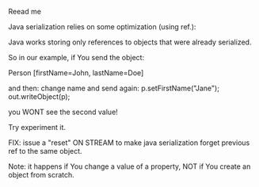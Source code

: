 Reead me

Java serialization relies on some optimization (using ref.):

Java works  storing only references to objects that were already serialized. 

So in our example, if You send the object:

Person [firstName=John, lastName=Doe]

and then:
change name and send again:
    p.setFirstName("Jane");
    out.writeObject(p);

you WONT see the second value!

Try experiment it.

FIX: issue a "reset" ON STREAM to make java serialization forget previous ref to 
the same object.

Note: it happens if You change a value of a property, 
NOT if You create an object from scratch.




